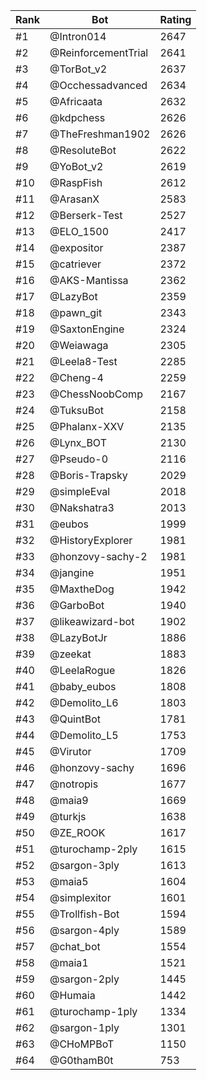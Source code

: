 Rank|Bot|Rating
---|---|---
#1|@Intron014|2647
#2|@ReinforcementTrial|2641
#3|@TorBot_v2|2637
#4|@Occhessadvanced|2634
#5|@Africaata|2632
#6|@kdpchess|2626
#7|@TheFreshman1902|2626
#8|@ResoluteBot|2622
#9|@YoBot_v2|2619
#10|@RaspFish|2612
#11|@ArasanX|2583
#12|@Berserk-Test|2527
#13|@ELO_1500|2417
#14|@expositor|2387
#15|@catriever|2372
#16|@AKS-Mantissa|2362
#17|@LazyBot|2359
#18|@pawn_git|2343
#19|@SaxtonEngine|2324
#20|@Weiawaga|2305
#21|@Leela8-Test|2285
#22|@Cheng-4|2259
#23|@ChessNoobComp|2167
#24|@TuksuBot|2158
#25|@Phalanx-XXV|2135
#26|@Lynx_BOT|2130
#27|@Pseudo-0|2116
#28|@Boris-Trapsky|2029
#29|@simpleEval|2018
#30|@Nakshatra3|2013
#31|@eubos|1999
#32|@HistoryExplorer|1981
#33|@honzovy-sachy-2|1981
#34|@jangine|1951
#35|@MaxtheDog|1942
#36|@GarboBot|1940
#37|@likeawizard-bot|1902
#38|@LazyBotJr|1886
#39|@zeekat|1883
#40|@LeelaRogue|1826
#41|@baby_eubos|1808
#42|@Demolito_L6|1803
#43|@QuintBot|1781
#44|@Demolito_L5|1753
#45|@Virutor|1709
#46|@honzovy-sachy|1696
#47|@notropis|1677
#48|@maia9|1669
#49|@turkjs|1638
#50|@ZE_ROOK|1617
#51|@turochamp-2ply|1615
#52|@sargon-3ply|1613
#53|@maia5|1604
#54|@simplexitor|1601
#55|@Trollfish-Bot|1594
#56|@sargon-4ply|1589
#57|@chat_bot|1554
#58|@maia1|1521
#59|@sargon-2ply|1445
#60|@Humaia|1442
#61|@turochamp-1ply|1334
#62|@sargon-1ply|1301
#63|@CHoMPBoT|1150
#64|@G0thamB0t|753

